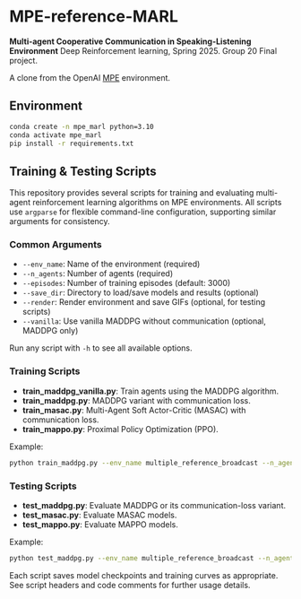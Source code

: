# MPE-reference-MARL
**Multi-agent Cooperative Communication in Speaking-Listening Environment**
Deep Reinforcement learning, Spring 2025. Group 20 Final project.

A clone from the OpenAI [MPE](https://github.com/openai/multiagent-particle-envs) environment.

## Environment
```bash
conda create -n mpe_marl python=3.10
conda activate mpe_marl
pip install -r requirements.txt
```

## Training & Testing Scripts

This repository provides several scripts for training and evaluating multi-agent reinforcement learning algorithms on MPE environments. All scripts use `argparse` for flexible command-line configuration, supporting similar arguments for consistency.

### Common Arguments

- `--env_name`: Name of the environment (required)
- `--n_agents`: Number of agents (required)
- `--episodes`: Number of training episodes (default: 3000)
- `--save_dir`: Directory to load/save models and results (optional)
- `--render`: Render environment and save GIFs (optional, for testing scripts)
- `--vanilla`: Use vanilla MADDPG without communication (optional, MADDPG only)

Run any script with `-h` to see all available options.

### Training Scripts

- **train_maddpg_vanilla.py**: Train agents using the MADDPG algorithm.
- **train_maddpg.py**: MADDPG variant with communication loss.
- **train_masac.py**: Multi-Agent Soft Actor-Critic (MASAC) with communication loss.
- **train_mappo.py**: Proximal Policy Optimization (PPO).

Example:
```bash
python train_maddpg.py --env_name multiple_reference_broadcast --n_agents 3 --episodes 3000 --save_dir results/
```

### Testing Scripts

- **test_maddpg.py**: Evaluate MADDPG or its communication-loss variant.
- **test_masac.py**: Evaluate MASAC models.
- **test_mappo.py**: Evaluate MAPPO models.

Example:
```bash
python test_maddpg.py --env_name multiple_reference_broadcast --n_agents 3 --episodes 3000 --render
```

Each script saves model checkpoints and training curves as appropriate. See script headers and code comments for further usage details.

